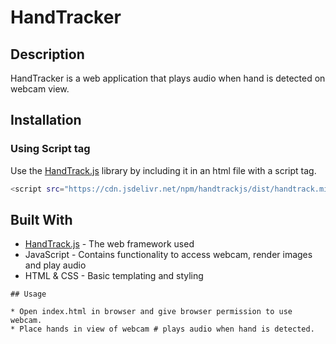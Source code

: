 # HandTracker

## Description
HandTracker is a web application that plays audio when hand is detected on webcam view.


## Installation

### Using Script tag
Use the [HandTrack.js](https://github.com/victordibia/handtrack.js/) library by including it in an html file with a script tag.

```bash
<script src="https://cdn.jsdelivr.net/npm/handtrackjs/dist/handtrack.min.js"> </script>
```

## Built With

* [HandTrack.js](https://github.com/victordibia/handtrack.js/) - The web framework used
* JavaScript - Contains functionality to access webcam, render images and play audio
* HTML & CSS - Basic templating and styling
```
## Usage

* Open index.html in browser and give browser permission to use webcam.
* Place hands in view of webcam # plays audio when hand is detected.
